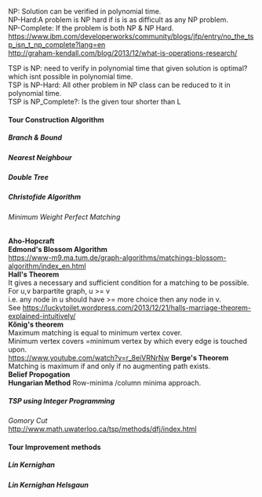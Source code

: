 NP: Solution can be verified in polynomial time.  
NP-Hard:A problem is NP hard if is is as difficult as any NP problem.  
NP-Complete: If the problem is both NP & NP Hard.  
https://www.ibm.com/developerworks/community/blogs/jfp/entry/no_the_tsp_isn_t_np_complete?lang=en  
http://graham-kendall.com/blog/2013/12/what-is-operations-research/  

TSP is NP: need to verify in polynomial time that given solution is optimal? which isnt possible in polynomial time.  
TSP is NP-Hard: All other problem in NP class can be reduced to it in polynomial time.  
TSP is NP_Complete?: Is the given tour shorter than L 

#### Tour Construction Algorithm  
##### Branch & Bound  
##### Nearest Neighbour  
##### Double Tree  
##### Christofide Algorithm  
###### Minimum Weight Perfect Matching  
  **Aho-Hopcraft**  
  **Edmond's Blossom Algorithm**  
  https://www-m9.ma.tum.de/graph-algorithms/matchings-blossom-algorithm/index_en.html  
  **Hall's Theorem**  
  It gives a necessary and sufficient condition  for a matching to be possible.  
  For u,v barpartite graph,  u >= v  
  i.e. any node in u should have >= more choice then any node in v.  
  See https://luckytoilet.wordpress.com/2013/12/21/halls-marriage-theorem-explained-intuitively/  
  **Kőnig's theorem**  
  Maximum matching is equal to minimum vertex cover.  
  Minimum vertex covers =minimum vertex by which every edge is touched upon.  
  https://www.youtube.com/watch?v=r_8eiVRNrNw
  **Berge's Theorem**  
  Matching is maximum if and only if no augmenting path exists.  
  **Belief Propogation**  
  **Hungarian Method**
     Row-minima /column minima approach.  
##### TSP using Integer Programming  
   *Gomory Cut*  
       http://www.math.uwaterloo.ca/tsp/methods/dfj/index.html  
#### Tour Improvement methods  
##### Lin Kernighan  
##### Lin Kernighan Helsgaun  
